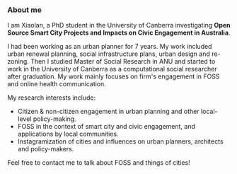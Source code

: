 
### About me

I am Xiaolan, a PhD student in the University of Canberra investigating **Open Source Smart City Projects and Impacts on Civic Engagement in Australia**. 

I had been working as an urban planner for 7 years. My work included urban renewal planning, social infrastructure plans, urban design and re-zoning. 
Then I studied Master of Social Research in ANU and started to work in the University of Canberra as a computational social researcher after graduation. 
My work mainly focuses on firm's engagement in FOSS and online health communication.

My research interests include:
- Citizen & non-citizen engagement in urban planning and other local-level policy-making.
- FOSS in the context of smart city and civic engagement, and applications by local communities.
- Instagramization of cities and influences on urban planners, architects and policy-makers.

Feel free to contact me to talk about FOSS and things of cities!
